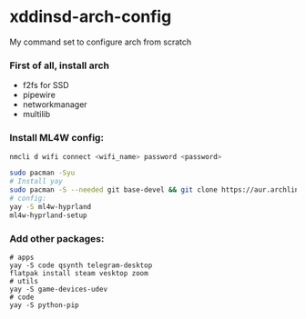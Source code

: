 # xddinsd-arch-config
My command set to configure arch from scratch

### First of all, install arch
* f2fs for SSD
* pipewire
* networkmanager
* multilib

### Install ML4W config:
```bash
nmcli d wifi connect <wifi_name> password <password>

sudo pacman -Syu
# Install yay
sudo pacman -S --needed git base-devel && git clone https://aur.archlinux.org/yay.git && cd yay && makepkg -si
# config:
yay -S ml4w-hyprland
ml4w-hyprland-setup
```

### Add other packages:
```
# apps
yay -S code qsynth telegram-desktop
flatpak install steam vesktop zoom
# utils
yay -S game-devices-udev
# code
yay -S python-pip 

